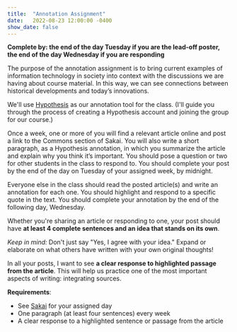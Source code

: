 ```yaml
---
title:  "Annotation Assignment"
date:   2022-08-23 12:00:00 -0400
show_date: false
---
```

**Complete by: the end of the day Tuesday if you are the lead-off poster, the end of the day Wednesday if you are responding**

The purpose of the annotation assignment is to bring current examples of information technology in society into context with the discussions we are having about course material. In this way, we can see connections between historical developments and today’s innovations.

We'll use [Hypothesis](https://web.hypothes.is/) as our annotation tool for the class. (I'll guide you through the process of creating a Hypothesis account and joining the group for our course.)

Once a week, one or more of you will find a relevant article online and post a link to the Commons section of Sakai. You will also write a short paragraph, as a Hypothesis annotation, in which you summarize the article and explain why you think it’s important. You should pose a question or two for other students in the class to respond to. You should complete your post by the end of the day on Tuesday of your assigned week, by midnight.

Everyone else in the class should read the posted article(s) and write an annotation for each one. You should highlight and respond to a specific quote in the text. You should complete your annotation by the end of the following day, Wednesday.

Whether you're sharing an article or responding to one, your post should have **at least 4 complete sentences and an idea that stands on its own**.

*Keep in mind:* Don't just say "Yes, I agree with your idea." Expand or elaborate on what others have written with your own original thoughts!

In all your posts, I want to see **a clear response to highlighted passage from the article**. This will help us practice one of the most important aspects of writing: integrating sources.

**Requirements**:

- See [Sakai](https://sakai.washjeff.edu) for your assigned day
- One paragraph (at least four sentences) every week
- A clear response to a highlighted sentence or passage from the article
